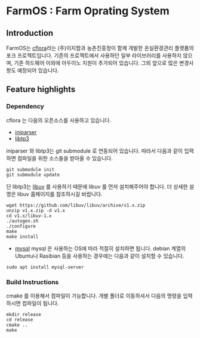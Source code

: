# FarmOS : Farm Oprating System

## Introduction

FarmOS는 [cflora](https://github.com/ezfarm-farmcloud/cflora)라는 (주)이지팜과 농촌진흥청이 함께 개발한 온실환경관리 플랫폼의 포크 프로젝트입니다. 기존의 프로젝트에서 사용하던 일부 라이브러리를 사용하지 않으며, 기존 하드웨어 이외에 아두이노 지원이 추가되어 있습니다. 그외 앞으로 많은 변경사항도 예정되어 있습니다. 

## Feature highlights

### Dependency
cflora 는 다음의 오픈소스를 사용하고 있습니다.
* [iniparser](https://github.com/ndevilla/iniparser)
* [libtp3](https://github.com/ezfarm-farmcloud/libtp3)

iniparser 와 libtp3는 git submodule 로 연동되어 있습니다. 따라서 다음과 같이 입력하면 컴파일을 위한 소스들을 받아올 수 있습니다.
```
git submodule init
git submodule update
```

단 libtp3는 [libuv](https://github.com/libuv/libuv) 를 사용하기 때문에 libuv 를 먼저 설치해주어야 합니다. 더 상세한 설명은 libuv 홈페이지를 참조하시길 바랍니다.
```
wget https://github.com/libuv/libuv/archive/v1.x.zip
unzip v1.x.zip -d v1.x
cd v1.x/libuv-1.x
./autogen.sh
./configure
make
make install
```

* [mysql](https://www.mysql.com)
mysql 은 사용하는 OS에 따라 적절히 설치하면 됩니다. debian 계열의 Ubuntu나 Rasibian 등을 사용하는 경우에는 다음과 같이 설치할 수 있습니다.
```
sudo apt install mysql-server
```

### Build Instructions
cmake 를 이용해서 컴파일이 가능합니다. 개별 폴더로 이동하셔서 다음의 명령을 입력하시면 컴파일이 됩니다.
```
mkdir release
cd release
cmake ..
make
```

